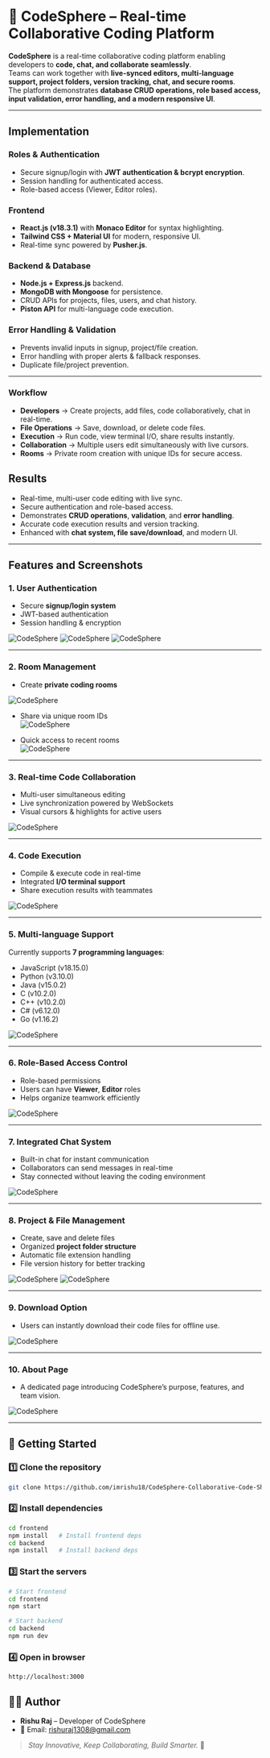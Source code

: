 # 🚀 CodeSphere – Real-time Collaborative Coding Platform

**CodeSphere** is a real-time collaborative coding platform enabling developers to **code, chat, and collaborate seamlessly**.  
Teams can work together with **live-synced editors, multi-language support, project folders, version tracking, chat, and secure rooms**.  
The platform demonstrates **database CRUD operations, role based access, input validation, error handling, and a modern responsive UI**.  

---

## Implementation

### Roles & Authentication 
- Secure signup/login with **JWT authentication & bcrypt encryption**.  
- Session handling for authenticated access.  
- Role-based access (Viewer, Editor roles). 

### Frontend
- **React.js (v18.3.1)** with **Monaco Editor** for syntax highlighting.  
- **Tailwind CSS + Material UI** for modern, responsive UI.  
- Real-time sync powered by **Pusher.js**.  

### Backend & Database
- **Node.js + Express.js** backend.  
- **MongoDB with Mongoose** for persistence.  
- CRUD APIs for projects, files, users, and chat history.  
- **Piston API** for multi-language code execution. 

### Error Handling & Validation
- Prevents invalid inputs in signup, project/file creation.  
- Error handling with proper alerts & fallback responses.  
- Duplicate file/project prevention.  

---

### Workflow
- **Developers** → Create projects, add files, code collaboratively, chat in real-time.  
- **File Operations** → Save, download, or delete code files.  
- **Execution** → Run code, view terminal I/O, share results instantly.  
- **Collaboration** → Multiple users edit simultaneously with live cursors.  
- **Rooms** → Private room creation with unique IDs for secure access.  

## Results
- Real-time, multi-user code editing with live sync.  
- Secure authentication and role-based access.  
- Demonstrates **CRUD operations**, **validation**, and **error handling**.  
- Accurate code execution results and version tracking.  
- Enhanced with **chat system, file save/download**, and modern UI.  

---

## Features and Screenshots

### 1. User Authentication
- Secure **signup/login system**  
- JWT-based authentication  
- Session handling & encryption  

![CodeSphere](frontend/public/Screenshots/IndexPage.png)
![CodeSphere](frontend/public/Screenshots/SignupPage.png)
![CodeSphere](frontend/public/Screenshots/SignInPage.png)

---

### 2. Room Management
- Create **private coding rooms**

![CodeSphere](frontend/public/Screenshots/HomePage.png)

- Share via unique room IDs  
![CodeSphere](frontend/public/Screenshots/JoinRoom.png)

- Quick access to recent rooms  
![CodeSphere](frontend/public/Screenshots/Previoushistory.png)

---

### 3. Real-time Code Collaboration
- Multi-user simultaneous editing  
- Live synchronization powered by WebSockets  
- Visual cursors & highlights for active users  

![CodeSphere](frontend/public/Screenshots/CollaborativeCodePage.png)

---

### 4. Code Execution
- Compile & execute code in real-time  
- Integrated **I/O terminal support**  
- Share execution results with teammates  

![CodeSphere](frontend/public/Screenshots/Output.png)

---

### 5. Multi-language Support
Currently supports **7 programming languages**:
- JavaScript (v18.15.0)  
- Python (v3.10.0)  
- Java (v15.0.2)  
- C (v10.2.0)  
- C++ (v10.2.0)  
- C# (v6.12.0)  
- Go (v1.16.2)  

![CodeSphere](frontend/public/Screenshots/ProgrammingLanguages.png)

---

### 6. Role-Based Access Control
- Role-based permissions  
- Users can have **Viewer**, **Editor** roles  
- Helps organize teamwork efficiently  

![CodeSphere](frontend/public/Screenshots/RoleAccess.png)

---

### 7. Integrated Chat System
- Built-in chat for instant communication  
- Collaborators can send messages in real-time  
- Stay connected without leaving the coding environment  

![CodeSphere](frontend/public/Screenshots/Chatting.png)

---

### 8. Project & File Management
- Create, save and delete files  
- Organized **project folder structure**  
- Automatic file extension handling  
- File version history for better tracking  

![CodeSphere](frontend/public/Screenshots/SaveFileOption.png)
![CodeSphere](frontend/public/Screenshots/SavedFile.png)

---

### 9. Download Option
- Users can instantly download their code files for offline use.

![CodeSphere](frontend/public/Screenshots/DownloadOption.png)

---

### 10. About Page
- A dedicated page introducing CodeSphere’s purpose, features, and team vision.

![CodeSphere](frontend/public/Screenshots/AboutPage.png)

---

## 🎯 Getting Started

### 1️⃣ Clone the repository
```bash
git clone https://github.com/imrishu18/CodeSphere-Collaborative-Code-Sharing-Platform
```

### 2️⃣ Install dependencies
```bash
cd frontend
npm install   # Install frontend deps
cd backend
npm install   # Install backend deps
```

### 3️⃣ Start the servers
```bash
# Start frontend
cd frontend
npm start

# Start backend
cd backend
npm run dev
```

### 4️⃣ Open in browser
```
http://localhost:3000
```

## 👨‍💻 Author
- **Rishu Raj** – Developer of CodeSphere  
- 📧 Email: rishuraj1308@gmail.com  

> *Stay Innovative, Keep Collaborating, Build Smarter.* 🚀
